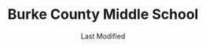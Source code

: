 ---
layout: location-page
date: Last Modified
description: "Local COVID-19 testing is available at Burke County Middle School in Waynesboro, Georgia, USA."
permalink: "locations/georgia/waynesboro/burke-county-middle-school/"
tags:
  - locations
  - georgia
title: Burke County Middle School
uniqueName: burke-county-middle-school
state: Georgia
stateAbbr: GA
hood: "Waynesboro"
address: "356 Southside Dr"
city: "Waynesboro"
zip: "30830"
zipsNearby: "31002 30802 30901 30903 30904 30905 30906 30907 30909 30912 30914 30916 30917 30919 30999 30803 30413 30805 30806 30415 30807 31303 30420 31018 30808 30424 30809 30425 30810 30426 30812 30813 30814 31035 30815 31045 30811 30816 31049 30817 30434 30819 30439 30441 30442 30820 30446 30447 30821 30448 31067 30449 30822 30450 30451 30452 30455 31082 30456 30457 31087 30823 30458 30459 30460 30461 30464 30401 30467 31089 30824 30471 30477 30828 31094 30830 30818 30833 31096 29801 29802 29803 29804 29805 29808 29810 29812 29813 29816 29817 29911 29821 29822 29824 29826 29918 29939 29827 29921 29922 29923 29828 29829 29913 29924 29831 29832 29834 29932 29835 29899 29836 29933 29838 29839 29809 29841 29842 29860 29861 29843 29844 29934 29845 29846 29847 29849 29944 29850 29851 29853 29856 29003 29038 29042 29081 29082 29105 29107 29113 29129 29137 29146 29164 29166 30631 30664 30673 30911 30913" 
mapUrl: "http://maps.apple.com/?q=Burke+County+Middle+School&address=356+Southside+Dr,Waynesboro,Georgia,30830"
locationType: Drive-thru
phone: "706-721-5800"
website: "https://dph.georgia.gov/locations/burke-county-middle-school"
onlineBooking: undefined
closed: undefined
closedUpdate: June 30th, 2020
notes: "By appointment only."
days: Weekdays
hours: 8:30AM-5PM
altDays: Saturdays
altHours: 9AM-Noon
ctaMessage: Learn more
ctaUrl: "https://dph.georgia.gov/locations/burke-county-middle-school"
---